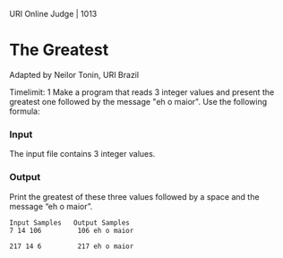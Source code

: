 URI Online Judge | 1013
# The Greatest
Adapted by Neilor Tonin, URI  Brazil

Timelimit: 1
Make a program that reads 3 integer values and present the greatest one followed by the message "eh o maior". Use the following formula:

### Input
The input file contains 3 integer values.

### Output
Print the greatest of these three values followed by a space and the message “eh o maior”.
```
Input Samples	Output Samples
7 14 106         106 eh o maior

217 14 6         217 eh o maior
```